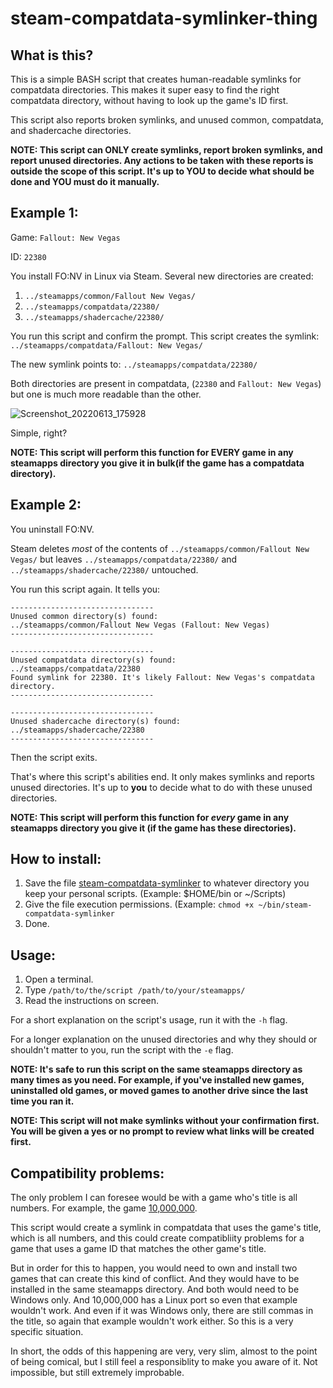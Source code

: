 # steam-compatdata-symlinker-thing

## What is this?
This is a simple BASH script that creates human-readable symlinks for compatdata directories. This makes it super easy to find the right compatdata directory, without having to look up the game's ID first.

This script also reports broken symlinks, and unused common, compatdata, and shadercache directories.

**NOTE: This script can ONLY create symlinks, report broken symlinks, and report unused directories. Any actions to be taken with these reports is outside the scope of this script. It's up to YOU to decide what should be done and YOU must do it manually.** 

## Example 1:
Game: `Fallout: New Vegas`

ID: `22380`

You install FO:NV in Linux via Steam. Several new directories are created:
1. `../steamapps/common/Fallout New Vegas/`
2. `../steamapps/compatdata/22380/`
3. `../steamapps/shadercache/22380/`

You run this script and confirm the prompt. This script creates the symlink: `../steamapps/compatdata/Fallout: New Vegas/`

The new symlink points to: `../steamapps/compatdata/22380/`

Both directories are present in compatdata, (`22380` and `Fallout: New Vegas`) but one is much more readable than the other.

![Screenshot_20220613_175928](https://user-images.githubusercontent.com/4404140/173459502-ec491d8c-cdac-4dc3-9b3b-9c29adfd152d.png)

Simple, right?

**NOTE: This script will perform this function for EVERY game in any steamapps directory you give it in bulk(if the game has a compatdata directory).**

## Example 2:
You uninstall FO:NV.

Steam deletes _most_ of the contents of `../steamapps/common/Fallout New Vegas/` but leaves `../steamapps/compatdata/22380/` and `../steamapps/shadercache/22380/` untouched.

You run this script again. It tells you:
```
--------------------------------
Unused common directory(s) found:
../steamapps/common/Fallout New Vegas (Fallout: New Vegas)
--------------------------------

--------------------------------
Unused compatdata directory(s) found:
../steamapps/compatdata/22380
Found symlink for 22380. It's likely Fallout: New Vegas's compatdata directory.
--------------------------------

--------------------------------
Unused shadercache directory(s) found:
../steamapps/shadercache/22380
--------------------------------
```

Then the script exits.

That's where this script's abilities end. It only makes symlinks and reports unused directories. It's up to **you** to decide what to do with these unused directories.

**NOTE: This script will perform this function for _every_ game in any steamapps directory you give it (if the game has these directories).**

## How to install:
1. Save the file [steam-compatdata-symlinker](https://raw.githubusercontent.com/techmouse/steam-compatdata-symlinker-thing/main/steam-compatdata-symlinker) to whatever directory you keep your personal scripts. (Example: $HOME/bin or ~/Scripts)
2. Give the file execution permissions. (Example: `chmod +x ~/bin/steam-compatdata-symlinker`
3. Done.

## Usage:
1. Open a terminal.
2. Type `/path/to/the/script /path/to/your/steamapps/`
3. Read the instructions on screen.

For a short explanation on the script's usage, run it with the `-h` flag.

For a longer explanation on the unused directories and why they should or shouldn't matter to you, run the script with the `-e` flag.

**NOTE: It's safe to run this script on the same steamapps directory as many times as you need. For example, if you've installed new games, uninstalled old games, or moved games to another drive since the last time you ran it.**

**NOTE: This script will not make symlinks without your confirmation first. You will be given a yes or no prompt to review what links will be created first.**

## Compatibility problems:
The only problem I can foresee would be with a game who's title is all numbers. For example, the game [10,000,000](https://store.steampowered.com/app/227580/10000000/).

This script would create a symlink in compatdata that uses the game's title, which is all numbers, and this could create compatibliity problems for a game that uses a game ID that matches the other game's title.

But in order for this to happen, you would need to own and install two games that can create this kind of conflict. And they would have to be installed in the same steamapps directory. And both would need to be Windows only. And 10,000,000 has a Linux port so even that example wouldn't work. And even if it was Windows only, there are still commas in the title, so again that example wouldn't work either. So this is a very specific situation.

In short, the odds of this happening are very, very slim, almost to the point of being comical, but I still feel a responsiblity to make you aware of it. Not impossible, but still extremely improbable.
